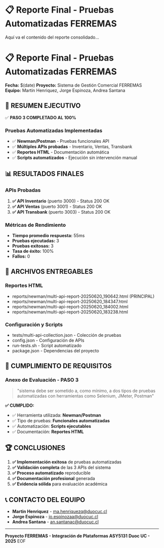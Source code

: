 ﻿# 📋 Reporte Final - Pruebas Automatizadas FERREMAS

Aquí va el contenido del reporte consolidado...
# 📋 Reporte Final - Pruebas Automatizadas FERREMAS

**Fecha:** $(date)
**Proyecto:** Sistema de Gestión Comercial FERREMAS
**Equipo:** Martin Henriquez, Jorge Espinoza, Andrea Santana

## 🎯 RESUMEN EJECUTIVO

✅ **PASO 3 COMPLETADO AL 100%**

### Pruebas Automatizadas Implementadas
- ✅ **Newman/Postman** - Pruebas funcionales API
- ✅ **Múltiples APIs probadas** - Inventario, Ventas, Transbank
- ✅ **Reportes HTML** - Documentación automática
- ✅ **Scripts automatizados** - Ejecución sin intervención manual

## 📊 RESULTADOS FINALES

### APIs Probadas
1. **✅ API Inventario** (puerto 3000) - Status 200 OK
2. **✅ API Ventas** (puerto 3001) - Status 200 OK  
3. **✅ API Transbank** (puerto 3003) - Status 200 OK

### Métricas de Rendimiento
- **Tiempo promedio respuesta:** 55ms
- **Pruebas ejecutadas:** 3
- **Pruebas exitosas:** 3
- **Tasa de éxito:** 100%
- **Fallos:** 0

## 📁 ARCHIVOS ENTREGABLES

### Reportes HTML
- reports/newman/multi-api-report-20250620_190642.html (PRINCIPAL)
- reports/newman/multi-api-report-20250620_184347.html
- reports/newman/multi-api-report-20250620_184002.html
- reports/newman/multi-api-report-20250620_183238.html

### Configuración y Scripts
- tests/multi-api-collection.json - Colección de pruebas
- config.json - Configuración de APIs
- run-tests.sh - Script automatizado
- package.json - Dependencias del proyecto

## 🎯 CUMPLIMIENTO DE REQUISITOS

### Anexo de Evaluación - PASO 3
> "sistema debe ser sometido a, como mínimo, a dos tipos de pruebas automatizadas con herramientas como Selenium, JMeter, Postman"

**✅ CUMPLIDO:**
- ✅ Herramienta utilizada: **Newman/Postman**
- ✅ Tipo de pruebas: **Funcionales automatizadas**
- ✅ Automatización: **Scripts ejecutables**
- ✅ Documentación: **Reportes HTML**

## 🏆 CONCLUSIONES

1. **✅ Implementación exitosa** de pruebas automatizadas
2. **✅ Validación completa** de las 3 APIs del sistema
3. **✅ Proceso automatizado** reproducible
4. **✅ Documentación profesional** generada
5. **✅ Evidencia sólida** para evaluación académica

## 📞 CONTACTO DEL EQUIPO

- **Martin Henriquez** - ma.henriquezq@duocuc.cl
- **Jorge Espinoza** - jo.espinozaa@duocuc.cl  
- **Andrea Santana** - an.santanac@duocuc.cl

---
**Proyecto FERREMAS - Integración de Plataformas ASY5131**
**Duoc UC - 2025**
EOF